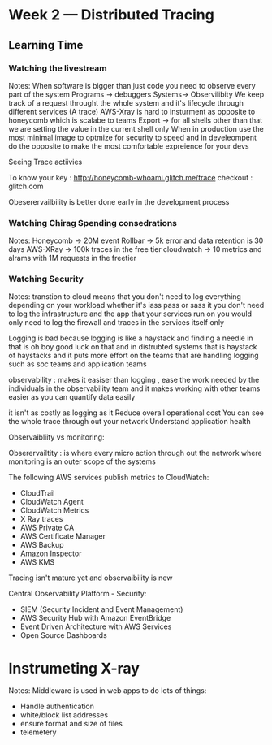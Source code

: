 # Week 2 — Distributed Tracing

## Learning Time 
### Watching the livestream 
 Notes:
 When software is bigger than just code you need to observe every part of the system
 Programs -> debuggers Systems-> Observilibity
 We keep track of a request throught the whole system and it's lifecycle through different services (A trace)
 AWS-Xray is hard to insturment as opposite to honeycomb which is scalabe to teams
Export -> for all shells other than that we are setting the value in the current shell only
When in production use the most minimal image to optmize for security to speed and in develeompent do the opposite to make the most comfortable expreience for your devs

Seeing Trace actiivies
[](assets/week2/seeing_honeycomb_trace.png)

To know your key : http://honeycomb-whoami.glitch.me/trace
checkout : glitch.com

Obeserervailbility is better done early in the development process


### Watching Chirag Spending consedrations

Notes:
Honeycomb -> 20M event
Rollbar -> 5k error and data retention is 30 days
AWS-XRay -> 100k traces in the free tier
cloudwatch -> 10 metrics and alrams with 1M requests in the freetier 


### Watching Security 

Notes:
transtion to cloud means that you don't need to log everything
depending on your workload whether it's iass pass or sass it you don't need to log the infrastructure and the app that your services run on you would only need to log the firewall and traces in the services itself only

Logging is bad because logging is like a haystack and finding a needle in that is oh boy good luck on that and in distrubted systems that is haystack of haystacks and it puts more effort on the teams that are handling logging such as soc teams and application teams 

observability : makes it easiser than logging , ease the work needed by the individuals in the observability team and it makes working with other teams easier as you can quantify data easily

it isn't as costly as logging  as it Reduce overall operational cost
You can see the whole trace through out your network
Understand application health


Observaibliity vs monitoring:
[](assets/week2/monitor_vs_observer.png)

Obserervailtity : is where every micro action through out the network
where monitoring is an outer scope of the systems

The following AWS services publish metrics to CloudWatch:
* CloudTrail
* CloudWatch Agent
* CloudWatch Metrics
* X Ray traces
* AWS Private CA
* AWS Certificate Manager
* AWS Backup
* Amazon Inspector
* AWS KMS

Tracing isn't mature yet and observaibility is new

Central Observability Platform - Security: 

* SIEM (Security Incident and Event Management)
* AWS Security Hub with Amazon EventBridge
* Event Driven Architecture with AWS Services
* Open Source Dashboards

# Instrumeting X-ray
Notes:
Middleware is used in web apps  to do lots of things: 
* Handle authentication
* white/block list addresses 
* ensure format and size of files
* telemetery
